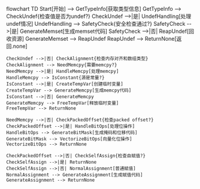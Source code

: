 flowchart TD
    Start[开始] --> GetTypeInfo[获取类型信息]
    GetTypeInfo --> CheckUndef{检查值是否为undef?}
    CheckUndef -->|是| UndefHandling[处理undef情况]
    UndefHandling --> SafetyCheck{安全检查通过?}
    SafetyCheck -->|是| GenerateMemset[生成memset代码]
    SafetyCheck -->|否| ReapUndef[回收资源]
    GenerateMemset --> ReapUndef
    ReapUndef --> ReturnNone[返回.none]

    CheckUndef -->|否| CheckAlignment{检查内存对齐和数组类型}
    CheckAlignment --> NeedMemcpy{需要memcpy?}
    NeedMemcpy -->|是| HandleMemcpy[处理memcpy]
    HandleMemcpy --> IsConstant{源是常量?}
    IsConstant -->|是| CreateTempVar[创建临时变量]
    CreateTempVar --> GenerateMemcpy[生成memcpy代码]
    IsConstant -->|否| GenerateMemcpy
    GenerateMemcpy --> FreeTempVar[释放临时变量]
    FreeTempVar --> ReturnNone

    NeedMemcpy -->|否| CheckPackedOffset{检查packed offset?}
    CheckPackedOffset -->|是| HandleBitOps[处理位操作]
    HandleBitOps --> GenerateBitMask[生成掩码和位移代码]
    GenerateBitMask --> VectorizeBitOps[向量化位操作]
    VectorizeBitOps --> ReturnNone

    CheckPackedOffset -->|否| CheckSelfAssign{检查自赋值?}
    CheckSelfAssign -->|是| ReturnNone
    CheckSelfAssign -->|否| NormalAssignment[普通赋值]
    NormalAssignment --> GenerateAssignment[生成赋值代码]
    GenerateAssignment --> ReturnNone
